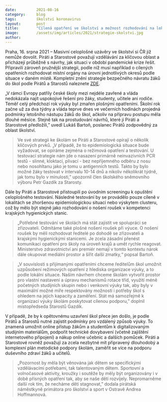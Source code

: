 ```yaml
---
date:         2021-08-16
category:     blog
tags:         školství koronavirus 
layout:       post
title:        "Cílená opatření ve školství a možnost rozhodování na lokální úrovni, navrhují ve strategii Piráti a Starostové namísto dalších plošných omezení"
image:        /assets/img/articles/2021/strategie-skolstvi.jpg
author:       
---
```



 

Praha, 16. srpna 2021 – Masivní celoplošné uzávěry ve školství si ČR již nemůže dovolit. Piráti a Starostové považují vzdělávání za klíčovou oblast a přicházejí průběžně s návrhy, jak situaci v období pandemické krize řešit. Připravili zároveň pružnější strategii, podle níž musí například o cílených opatřeních rozhodovat místní orgány na úrovni jednotlivých okresů podle situace v daném místě. Kompletní znění strategie bezpečného návratu žáků do škol podle Pirátů a Starostů naleznete [ZDE](https://pirati.cz/assets/pdf/strategie-Piráti-STAN-školství.pdf). 

„V rámci Evropy patřily české školy mezi nejdéle zavřené a vláda nedokázala najít uspokojivé řešení pro žáky, studenty, učitele ani rodiče. Téměř celý předchozí rok výuky byl zmařen plošnými opatřeními. Školní rok začne už za dva týdny a vláda teprve dnes ve večerních hodinách projedná podmínky letošního nástupu žáků do škol, ačkoliv na přípravu postupu měla dlouhé měsíce. Stejně tak na prostudování návrhů, které jí Piráti a Starostové předložili,” uvedl Lukáš Bartoň, poslanec Pirátů zodpovědný za oblast školství.

> Ve své strategii ke školám se Piráti a Starostové opírají o několik klíčových prvků. „V případě, že to epidemiologická situace bude vyžadovat, se opíráme zejména o režimová opatření a testování. U testovací strategie nám jde o nasazení primárně neinvazivních PCR testů - slinné, kloktací, plivací - bez nepříjemného odběru z nosu nebo nosohltanu jako je tomu u antigenních testů. Takto by bylo možné žáky testovat v intervalu 10-14 dnů a nikoliv několikrát týdně, jak tomu bylo v minulosti,” upozornil člen školského sněmovního výboru Petr Gazdík za Starosty.

Dále by Piráti a Starostové přistoupili po úvodním screeningu k opuštění celoplošného testování. Následné testování by se provádělo pouze cíleně v lokalitách se zhoršenou epidemiologickou situací nebo výskytem clusteru, což by mělo být stejně jako rozhodování o nošení roušek v kompetenci krajských hygienických stanic.

> „Potřebné testování ve školách má stát zajistit ve spolupráci se zřizovateli. Odmítáme také plošné nošení roušek při výuce. O nošení roušek by měli rozhodovat ředitelé po dohodě se zřizovateli a krajskými hygienickými stanicemi. Je zcela zásadní přenést komunikaci opatření pro školy na úroveň krajů a umět rychle reagovat. Ministerstvo zdravotnictví ani premiér nemají v tomto kontextu nárok dále okupovat mediální prostor a šířit další zmatky,“ popsal Bartoň.

> „V souvislosti s přijímanými opatřeními chceme ředitelům škol umožnit uzpůsobení režimových opatření z hlediska organizace výuky, a to podle lokální situace. Naším návrhem chceme školám vytvořit prostor pro vlastní nastavení a úpravu mechanismů rotace tříd, využití méně početných studijních skupin nebo i venkovní výuky tak, aby byly v maximální možné míře respektovány možnosti i potřeby škol s ohledem na jejich kapacity a zaměření. Stát má samozřejmě k organizaci výuky školám poskytovat cílenou podporu,” doplnil místopředseda Starostů Gazdík. 

V případě, že by k opětovnému uzavření škol přece jen došlo, je podle Pirátů a Starostů nutné zajistit podmínky pro vzdálený způsob výuky. To znamená umožnit online přístup žákům a studentům k digitalizovaným studijním materiálům, podpořit technické dovybavení (včetně zajištění internetového připojení) a nákup online učebnic a dalších pomůcek. Piráti a Starostové rovněž považují za zcela nezbytné mít připravený dlouhodobý a komplexní plán metodické podpory školám, zaměřit se více na podporu duševního zdraví žáků a učitelů.

> „Pozornost by měla být věnována jak dětem se specifickými vzdělávacími potřebami, tak talentovaným dětem. Sportovní a volnočasové aktivity, kroužky i soutěže by měly být organizovány i v době přísných opatření tak, aby se naše děti rozvíjely. Nepromarněme další rok tím, že necháme děti stagnovat,” dodala pirátská náměstkyně primátora pro školství a sport v Ostravě Andrea Hoffmannová.
